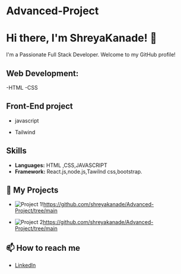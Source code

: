 # Advanced-Project
# Hi there, I'm ShreyaKanade! 👋



I'm a Passionate Full Stack Developer. Welcome to my GitHub profile!




## Web Development:
-HTML
-CSS


## Front-End project 
- javascript 

- Tailwind 

## Skills
- **Languages:** HTML ,CSS,JAVASCRIPT
- **Framework:** React.js,node.js,Tawilnd css,bootstrap.
  
## 💼 My Projects

- [Project 1]: E-commerse
  ![Project 1]!https://github.com/shreyakanade/Advanced-Project/tree/main
  


- [Project 2]: jewellery
  ![Project 2]https://github.com/shreyakanade/Advanced-Project/tree/main


## 📫 How to reach me

- [LinkedIn](https://www.linkedin.com/in/shreya-kanade-99666b229)
